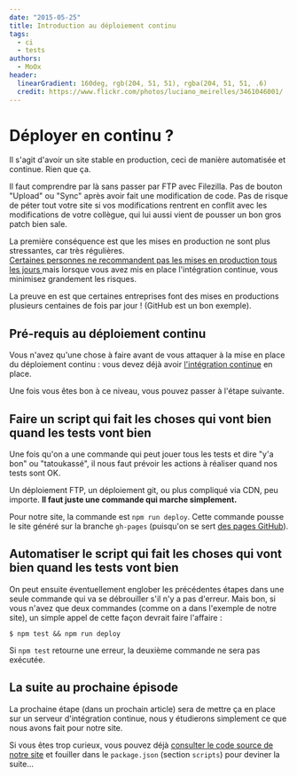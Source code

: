 ```yaml
---
date: "2015-05-25"
title: Introduction au déploiement continu
tags:
  - ci
  - tests
authors:
  - MoOx
header:
  linearGradient: 160deg, rgb(204, 51, 51), rgba(204, 51, 51, .6)
  credit: https://www.flickr.com/photos/luciano_meirelles/3461046001/
---
```


# Déployer en continu ?

Il s'agit d'avoir un site stable en production, ceci de manière automatisée et
continue. Rien que ça.

Il faut comprendre par là sans passer par FTP avec Filezilla.
Pas de bouton "Upload" ou "Sync" après avoir fait une modification de code.
Pas de risque de péter tout votre site si vos modifications rentrent en conflit
avec les modifications de votre collègue, qui lui aussi vient de pousser un
bon gros patch bien sale.

La première conséquence est que les mises en
production ne sont plus stressantes, car très régulières.  
[Certaines personnes ne recommandent pas les mises en production tous les jours
](http://www.estcequonmetenprodaujourdhui.info/) mais lorsque vous avez mis en
place l'intégration continue, vous minimisez grandement les risques.

La preuve en est que certaines entreprises font des mises en productions plusieurs
centaines de fois par jour ! (GitHub est un bon exemple).

## Pré-requis au déploiement continu

Vous n'avez qu'une chose à faire avant de vous attaquer à la mise en place du
déploiement continu : vous devez déjà avoir
[l'intégration continue](/posts/ci/introduction/) en place.

Une fois vous êtes bon à ce niveau, vous pouvez passer à l'étape suivante.

## Faire un script qui fait les choses qui vont bien quand les tests vont bien

Une fois qu'on a une commande qui peut jouer tous les tests et dire "y'a bon" ou
"tatoukassé", il nous faut prévoir les actions à réaliser quand nos tests sont
OK.

Un déploiement FTP, un déploiement git, ou plus compliqué via CDN, peu importe.
**Il faut juste une commande qui marche simplement.**

Pour notre site, la commande est `npm run deploy`. Cette commande pousse le site
généré sur la branche `gh-pages`
(puisqu'on se sert [des pages GitHub](https://pages.github.com/)).

## Automatiser le script qui fait les choses qui vont bien quand les tests vont bien

On peut ensuite éventuellement englober les précédentes étapes dans une seule
commande qui va se débrouiller s'il n'y a pas d'erreur. Mais bon, si vous n'avez
que deux commandes (comme on a dans l'exemple de notre site), un simple appel de
cette façon devrait faire l'affaire :


```console
$ npm test && npm run deploy
```

Si `npm test` retourne une erreur, la deuxième commande ne sera pas exécutée.

## La suite au prochaine épisode

La prochaine étape (dans un prochain article) sera de mettre ça en place sur un
serveur d'intégration continue, nous y étudierons simplement ce que nous avons
fait pour notre site.

Si vous êtes trop curieux, vous pouvez déjà [consulter le code source de notre
site](https://github.com/putaindecode/putaindecode.fr) et fouiller dans le
`package.json` (section `scripts`) pour deviner la suite...
